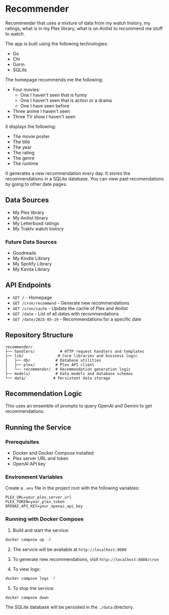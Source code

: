 # Recommender

Recommender that uses a mixture of data from my watch history, my ratings, what is in my Plex library, what is on Anilist to recommend me stuff to watch.

The app is built using the following technologies:

 - Go
 - Chi
 - Gorm
 - SQLite

The homepage recommends me the following: 

 - Four movies:
   - One I haven't seen that is funny
   - One I haven't seen that is action or a drama
   - One I have seen before
 - Three anime I haven't seen
 - Three TV show I haven't seen

it displays the following:

 - The movie poster
 - The title
 - The year
 - The rating
 - The genre
 - The runtime

It generates a new recommendation every day. It stores the recommendations in a SQLite database. You can view past recomendations by going to other date pages.

## Data Sources

 - My Plex library
 - My Anilist library
 - My Letterboxd ratings
 - My Traktv watch history

### Future Data Sources

 - Goodreads
 - My Kindle Library
 - My Spotify Library
 - My Kavita Library

## API Endpoints

 - `GET /` - Homepage
 - `GET /cron/recommend` - Generate new recommendations
 - `GET /cron/cache` - Update the cache of Plex and Anilist
 - `GET /date` - List of all dates with recommendations
 - `GET /date/2025-05-19` - Recommendations for a specific date

## Repository Structure

```
recommender/
├── handlers/           # HTTP request handlers and templates
├── lib/               # Core libraries and business logic
│   ├── db/           # Database utilities
│   ├── plex/         # Plex API client
│   └── recommender/  # Recommendation generation logic
├── models/           # Data models and database schemas
└── data/            # Persistent data storage
```

## Recommendation Logic

This uses an ensemble of prompts to query OpenAI and Gemini to get recommendations.

## Running the Service

### Prerequisites

- Docker and Docker Compose installed
- Plex server URL and token
- OpenAI API key

### Environment Variables

Create a `.env` file in the project root with the following variables:

```env
PLEX_URL=your_plex_server_url
PLEX_TOKEN=your_plex_token
OPENAI_API_KEY=your_openai_api_key
```

### Running with Docker Compose

1. Build and start the service:
```bash
docker compose up -d
```

2. The service will be available at `http://localhost:8080`

3. To generate new recommendations, visit `http://localhost:8080/cron`

4. To view logs:
```bash
docker compose logs -f
```

5. To stop the service:
```bash
docker compose down
```

The SQLite database will be persisted in the `./data` directory.
